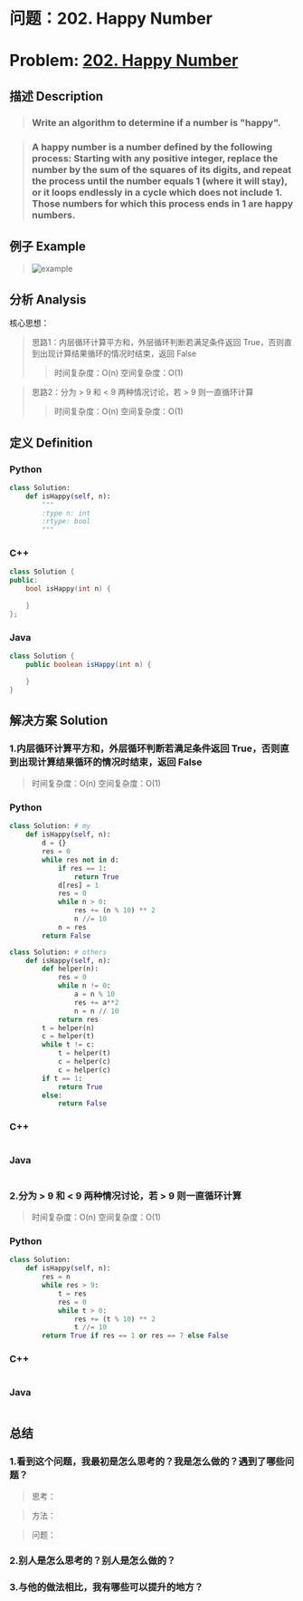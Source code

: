 
# 问题：202. Happy Number
# Problem: [202. Happy Number](https://leetcode.com/problems/happy-number/description/)

## 描述 Description
> ### Write an algorithm to determine if a number is "happy".

> ### A happy number is a number defined by the following process: Starting with any positive integer, replace the number by the sum of the squares of its digits, and repeat the process until the number equals 1 (where it will stay), or it loops endlessly in a cycle which does not include 1. Those numbers for which this process ends in 1 are happy numbers.

## 例子 Example

> ![example](https://github.com/Decalogue/AlgorithmMap/blob/master/img/leetcode/202.png "example")

## 分析 Analysis

核心思想：
> 思路1：内层循环计算平方和，外层循环判断若满足条件返回 True，否则直到出现计算结果循环的情况时结束，返回 False
>> 时间复杂度：O(n)
>> 空间复杂度：O(1)

> 思路2：分为 > 9 和 < 9 两种情况讨论，若 > 9 则一直循环计算
>> 时间复杂度：O(n)
>> 空间复杂度：O(1)

## 定义 Definition

### Python


```python
class Solution:
    def isHappy(self, n):
        """
        :type n: int
        :rtype: bool
        """
```

### C++

```c++
class Solution {
public:
    bool isHappy(int n) {
        
    }
};
```

### Java

```java
class Solution {
    public boolean isHappy(int n) {
        
    }
}
```

## 解决方案 Solution

### 1.内层循环计算平方和，外层循环判断若满足条件返回 True，否则直到出现计算结果循环的情况时结束，返回 False

> 时间复杂度：O(n)
> 空间复杂度：O(1)

### Python


```python
class Solution: # my
    def isHappy(self, n):
        d = {}
        res = 0
        while res not in d:
            if res == 1:
                return True
            d[res] = 1
            res = 0
            while n > 0:
                res += (n % 10) ** 2
                n //= 10
            n = res
        return False
```


```python
class Solution: # others
    def isHappy(self, n):
        def helper(n):
            res = 0
            while n != 0:
                a = n % 10
                res += a**2
                n = n // 10
            return res
        t = helper(n)
        c = helper(t)
        while t != c:
            t = helper(t)
            c = helper(c)
            c = helper(c)
        if t == 1:
            return True
        else:
            return False
```

### C++

```c++

```

### Java

```java

```

### 2.分为 > 9 和 < 9 两种情况讨论，若 > 9 则一直循环计算

> 时间复杂度：O(n)
> 空间复杂度：O(1)

### Python


```python
class Solution:
    def isHappy(self, n):
        res = n
        while res > 9:
            t = res
            res = 0
            while t > 0:
                res += (t % 10) ** 2
                t //= 10
        return True if res == 1 or res == 7 else False
```

### C++

```c++

```

### Java

```Java

```

## 总结

### 1.看到这个问题，我最初是怎么思考的？我是怎么做的？遇到了哪些问题？
> 思考：

> 方法：

> 问题：

### 2.别人是怎么思考的？别人是怎么做的？
> 

### 3.与他的做法相比，我有哪些可以提升的地方？
> 


```python

```
